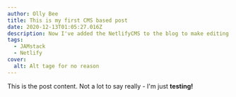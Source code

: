 ```yaml
---
author: Olly Bee
title: This is my first CMS based post
date: 2020-12-13T01:05:27.016Z
description: Now I've added the NetlifyCMS to the blog to make editing a little bit nicer.
tags:
  - JAMstack
  - Netlify
cover:
  alt: Alt tage for no reason
---
```

This is the post content. Not a lot to say really - I'm just **testing!**
